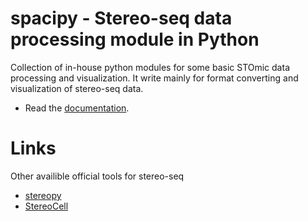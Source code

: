 # spacipy - Stereo-seq data processing module in Python
Collection of in-house python modules for some basic STOmic data processing and visualization. It write mainly for format converting and visualization of stereo-seq data.

- Read the [documentation](https://spacipy.readthedocs.io).

# Links
Other availible official tools for stereo-seq
- [stereopy](https://github.com/BGIResearch/stereopy)
- [StereoCell](https://github.com/BGIResearch/StereoCell)
